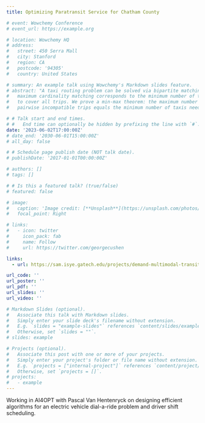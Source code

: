 ```yaml
---
title: Optimizing Paratransit Service for Chatham County

# event: Wowchemy Conference
# event_url: https://example.org

# location: Wowchemy HQ
# address:
#   street: 450 Serra Mall
#   city: Stanford
#   region: CA
#   postcode: '94305'
#   country: United States

# summary: An example talk using Wowchemy's Markdown slides feature.
# abstract: "A taxi routing problem can be solved via bipartite matching, where a
#   maximum cardinality matching corresponds to the minimum number of taxis needed
#   to cover all trips. We prove a min-max theorem: the maximum number of
#   pairwise incompatible trips equals the minimum number of taxis needed."

# # Talk start and end times.
# #   End time can optionally be hidden by prefixing the line with `#`.
date: '2023-06-02T17:00:00Z'
# date_end: '2030-06-01T15:00:00Z'
# all_day: false

# # Schedule page publish date (NOT talk date).
# publishDate: '2017-01-01T00:00:00Z'

# authors: []
# tags: []

# # Is this a featured talk? (true/false)
# featured: false

# image:
#   caption: 'Image credit: [**Unsplash**](https://unsplash.com/photos/bzdhc5b3Bxs)'
#   focal_point: Right

# links:
#   - icon: twitter
#     icon_pack: fab
#     name: Follow
#     url: https://twitter.com/georgecushen

links:
  - url: https://sam.isye.gatech.edu/projects/demand-multimodal-transit-systems/savannah-project

url_code: ''
url_poster: ''
url_pdf: ''
url_slides: ''
url_video: ''

# Markdown Slides (optional).
#   Associate this talk with Markdown slides.
#   Simply enter your slide deck's filename without extension.
#   E.g. `slides = "example-slides"` references `content/slides/example-slides.md`.
#   Otherwise, set `slides = ""`.
# slides: example

# Projects (optional).
#   Associate this post with one or more of your projects.
#   Simply enter your project's folder or file name without extension.
#   E.g. `projects = ["internal-project"]` references `content/project/deep-learning/index.md`.
#   Otherwise, set `projects = []`.
# projects:
#   - example
---
```

Working in AI4OPT with Pascal Van Hentenryck on designing efficient algorithms for an electric vehicle dial-a-ride problem and driver shift scheduling.
